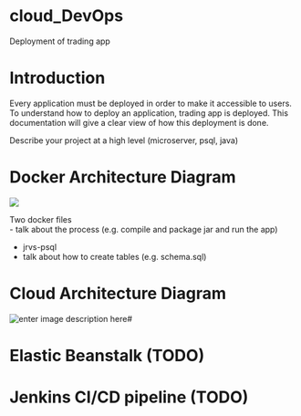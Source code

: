# cloud_DevOps
Deployment of trading app

# Introduction  
Every application must be deployed in order to make it accessible to users. To understand how to deploy an application, trading app is deployed. This documentation will give a clear view of how this deployment is done.  

Describe your project at a high level (microserver, psql, java)  
  
# Docker Architecture Diagram  
![
](https://lh3.googleusercontent.com/gJWqYowMq87fnNcQZTVWiYcWYLGBdn-6a0e0p-_Y9UAFbhGyalgrGW8Z9hvE_OrnHMXHPcRNIYk "DockerC Architecture")

 Two docker files  
    - talk about the process (e.g. compile and package jar and run the app)  
  - jrvs-psql  
   - talk about how to create tables (e.g. schema.sql)  
  
# Cloud Architecture Diagram  
![enter image description here](https://lh3.googleusercontent.com/jmTpngJvuNvw9B5L9LyJu9x-VxRiWY51xIuFPYTM0r380m-_OZKN_4w70ZfsJT0_8SLYRIoVvdQ "Cloud Architecture")#
# Elastic Beanstalk (TODO)  
# Jenkins CI/CD pipeline (TODO)
<!--stackedit_data:
eyJoaXN0b3J5IjpbLTExMzc2NDIyNzYsLTE1NzQ3MDU2Niw4Mj
EyNDY1MzQsLTM3OTkxODE0N119
-->
